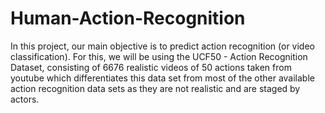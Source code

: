 # Human-Action-Recognition
In this project, our main objective is to predict action recognition (or video classification). For this, we will be using the UCF50 - Action Recognition Dataset, consisting of 6676 realistic videos of 50 actions taken from youtube which differentiates this data set from most of the other available action recognition data sets as they are not realistic and are staged by actors. 
